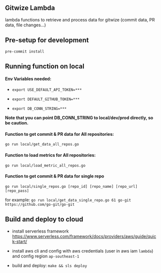 ## Gitwize Lambda
lambda functions to retrieve and process data for gitwize (commit data, PR data, file changes...)


## Pre-setup for development
`pre-commit install`

## Running function on local

#### Env Variables needed:

- `export USE_DEFAULT_API_TOKEN=***`

- `export DEFAULT_GITHUB_TOKEN=***`

- `export DB_CONN_STRING=***`

**Note that you can point DB_CONN_STRING to local/dev/prod directly, so be caution.**

#### Function to get commit & PR data for All repositories:
`go run local/get_data_all_repos.go`

#### Function to load metrics for All repositories:
`go run local/load_metric_all_repos.go`

#### Function to get commit & PR data for single repo
`go run local/single_repos.go [repo_id] [repo_name] [repo_url] [repo_pass]`

for example:
`go run local/get_data_single_repo.go 61 go-git https://github.com/go-git/go-git`

## Build and deploy to cloud
- install serverless framework
https://www.serverless.com/framework/docs/providers/aws/guide/quick-start/

- install aws cli and config with aws credentials (user in aws iam `lambda`) and config region `ap-southeast-1`

- build and deploy: `make && sls deploy`
